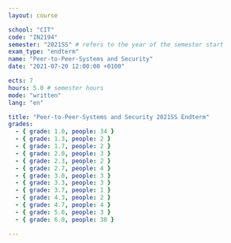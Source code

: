 ```yaml
---
layout: course

school: "CIT"
code: "IN2194"
semester: "2021SS" # refers to the year of the semester start
exam_type: "endterm"
name: "Peer-to-Peer-Systems and Security"
date: "2021-07-20 12:00:00 +0100"

ects: 7
hours: 5.0 # semester hours
mode: "written"
lang: "en"

title: "Peer-to-Peer-Systems and Security 2021SS Endterm"
grades:
  - { grade: 1.0, people: 34 }
  - { grade: 1.3, people: 2 }
  - { grade: 1.7, people: 2 }
  - { grade: 2.0, people: 3 }
  - { grade: 2.3, people: 2 }
  - { grade: 2.7, people: 4 }
  - { grade: 3.0, people: 3 }
  - { grade: 3.3, people: 3 }
  - { grade: 3.7, people: 1 }
  - { grade: 4.3, people: 2 }
  - { grade: 4.7, people: 4 }
  - { grade: 5.0, people: 3 }
  - { grade: 6.0, people: 30 }

---
```



